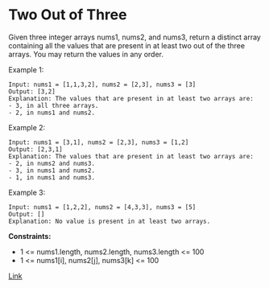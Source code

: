 # Two Out of Three

Given three integer arrays nums1, nums2, and nums3, return a distinct array containing all the values that are present
in at least two out of the three arrays. You may return the values in any order.

Example 1:

```
Input: nums1 = [1,1,3,2], nums2 = [2,3], nums3 = [3]
Output: [3,2]
Explanation: The values that are present in at least two arrays are:
- 3, in all three arrays.
- 2, in nums1 and nums2.
```

Example 2:

```
Input: nums1 = [3,1], nums2 = [2,3], nums3 = [1,2]
Output: [2,3,1]
Explanation: The values that are present in at least two arrays are:
- 2, in nums2 and nums3.
- 3, in nums1 and nums2.
- 1, in nums1 and nums3.
```

Example 3:

```
Input: nums1 = [1,2,2], nums2 = [4,3,3], nums3 = [5]
Output: []
Explanation: No value is present in at least two arrays.
```

**Constraints:**

- 1 <= nums1.length, nums2.length, nums3.length <= 100
- 1 <= nums1[i], nums2[j], nums3[k] <= 100

[Link](https://leetcode.com/problems/two-out-of-three/description/)